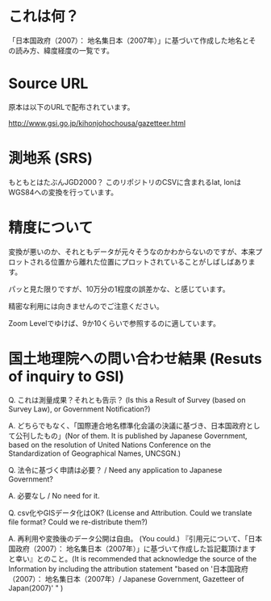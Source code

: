 # これは何？
「日本国政府（2007）： 地名集日本（2007年）」に基づいて作成した地名とその読み方、緯度経度の一覧です。

# Source URL
原本は以下のURLで配布されています。

http://www.gsi.go.jp/kihonjohochousa/gazetteer.html

# 測地系 (SRS)
もともとはたぶんJGD2000？
このリポジトリのCSVに含まれるlat, lonはWGS84への変換を行っています。

# 精度について
変換が悪いのか、それともデータが元々そうなのかわからないのですが、本来プロットされる位置から離れた位置にプロットされていることがしばしばあります。

パッと見た限りですが、10万分の1程度の誤差かな、と感じています。

精密な利用には向きませんのでご注意ください。

Zoom Levelでゆけば、9か10くらいで参照するのに適しています。

# 国土地理院への問い合わせ結果 (Resuts of inquiry to GSI)
Q. これは測量成果？それとも告示？ (Is this a Result of Survey (based on Survey Law), or Government Notification?)

A. どちらでもなく、「国際連合地名標準化会議の決議に基づき、日本国政府として公刊したもの」(Nor of them. It is published by Japanese Government, based on the resolution of United Nations Conference on the Standardization of Geographical Names, UNCSGN.)

Q. 法令に基づく申請は必要？ / Need any application to Japanese Government?

A. 必要なし / No need for it.

Q. csv化やGISデータ化はOK? (License and Attribution. Could we translate file format? Could we re-distribute them?)

A. 再利用や変換後のデータ公開は自由。 (You could.)
  『引用元について、「日本国政府（2007）： 地名集日本（2007年）」に基づいて作成した旨記載頂けますと幸い』とのこと。(It is recommended that acknowledge the source of the Information by including the attribution statement "based on '日本国政府（2007）： 地名集日本（2007年）/ Japanese Government, Gazetteer of Japan(2007)' " )
